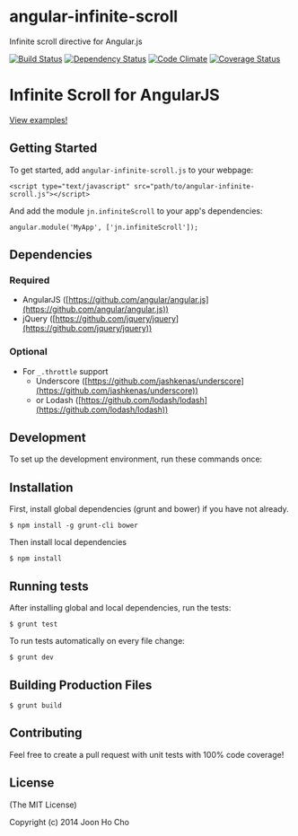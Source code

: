 angular-infinite-scroll
=======================
Infinite scroll directive for Angular.js

[![Build Status][Build Status img]][Build Status]
[![Dependency Status][Dependency Status img]][Dependency Status]
[![Code Climate][Code Climate img]][Code Climate]
[![Coverage Status][Coverage Status img]][Coverage Status]


# Infinite Scroll for AngularJS
[View examples!](http://htmlpreview.github.io/?https://github.com/joonho1101/angular-infinite-scroll/blob/master/examples/index.html)


## Getting Started

To get started, add `angular-infinite-scroll.js` to your webpage:

	<script type="text/javascript" src="path/to/angular-infinite-scroll.js"></script>

And add the module `jn.infiniteScroll` to your app's dependencies:


	angular.module('MyApp', ['jn.infiniteScroll']);


## Dependencies


### Required
* AngularJS ([https://github.com/angular/angular.js](https://github.com/angular/angular.js))
* jQuery ([https://github.com/jquery/jquery](https://github.com/jquery/jquery))


### Optional
* For `_.throttle` support
  * Underscore ([https://github.com/jashkenas/underscore](https://github.com/jashkenas/underscore))
  * or Lodash ([https://github.com/lodash/lodash](https://github.com/lodash/lodash))


## Development
To set up the development environment, run these commands once:


## Installation
First, install global dependencies (grunt and bower) if you have not already.

	$ npm install -g grunt-cli bower

Then install local dependencies

	$ npm install


## Running tests
After installing global and local dependencies, run the tests:

	$ grunt test

To run tests automatically on every file change:

	$ grunt dev


## Building Production Files

	$ grunt build


## Contributing

Feel free to create a pull request with unit tests with 100% code coverage!

## License

(The MIT License)

Copyright (c) 2014 Joon Ho Cho

[Build Status]: https://travis-ci.org/joonho1101/angular-infinite-scroll
[Build Status img]: https://travis-ci.org/joonho1101/angular-infinite-scroll.png

[Dependency Status]: https://gemnasium.com/joonho1101/angular-infinite-scroll
[Dependency Status img]: https://gemnasium.com/joonho1101/angular-infinite-scroll.png

[Code Climate]: https://codeclimate.com/github/joonho1101/angular-infinite-scroll
[Code Climate img]: https://codeclimate.com/github/joonho1101/angular-infinite-scroll.png

[Coverage Status]: https://coveralls.io/r/joonho1101/angular-infinite-scroll
[Coverage Status img]: https://coveralls.io/repos/joonho1101/angular-infinite-scroll/badge.png
